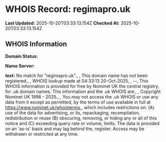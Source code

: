# WHOIS Record: regimapro.uk

**Last Updated:** 2025-10-20T03:33:13.154Z
**Checked At:** 2025-10-20T03:33:13.154Z

## WHOIS Information

**Domain Status:** 

**Name Server:** 

**text:** No match for "regimapro.uk"., , This domain name has not been registered., , WHOIS lookup made at 04:33:13 20-Oct-2025, , --, This WHOIS information is provided for free by Nominet UK the central registry, for .uk domain names. This information and the .uk WHOIS are:, , Copyright Nominet UK 1996 - 2025., , You may not access the .uk WHOIS or use any data from it except as permitted, by the terms of use available in full at https://www.nominet.uk/whoisterms,, which includes restrictions on: (A) use of the data for advertising, or its, repackaging, recompilation, redistribution or reuse (B) obscuring, removing, or hiding any or all of this notice and (C) exceeding query rate or volume, limits. The data is provided on an 'as-is' basis and may lag behind the, register. Access may be withdrawn or restricted at any time.

